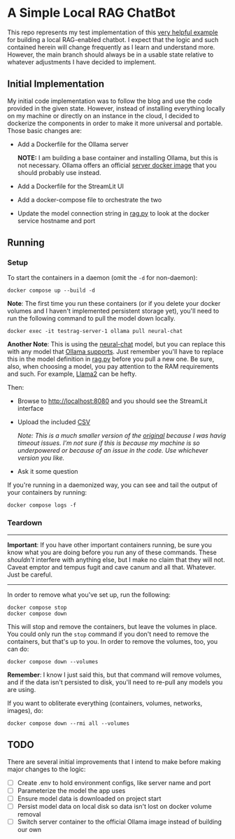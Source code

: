 # A Simple Local RAG ChatBot

This repo represents my test implementation of this [very helpful example](https://datasciencenerd.us/build-a-chatbot-using-local-llm-6b8dbb0ca514) for building a local RAG-enabled chatbot. I expect that the logic and such contained herein will change frequently as I learn and understand more. However, the main branch should always be in a usable state relative to whatever adjustments I have decided to implement.

## Initial Implementation

My initial code implementation was to follow the blog and use the code provided in the given state. However, instead of installing everything locally on my machine or directly on an instance in the cloud, I decided to dockerize the components in order to make it more universal and portable. Those basic changes are:

* Add a Dockerfile for the Ollama server

    **NOTE:** I am building a base container and installing Ollama, but this is not necessary. Ollama offers an official [server docker image](https://hub.docker.com/r/ollama/ollama) that you should probably use instead.
* Add a Dockerfile for the StreamLit UI
* Add a docker-compose file to orchestrate the two
* Update the model connection string in [rag.py](./src/rag.py) to look at the docker service hostname and port

## Running

### Setup

To start the containers in a daemon (omit the `-d` for non-daemon):

```text
docker compose up --build -d
```

**Note**: The first time you run these containers (or if you delete your docker volumes and I haven't implemented persistent storage yet), you'll need to run the following command to pull the model down locally.

```text
docker exec -it testrag-server-1 ollama pull neural-chat
```

**Another Note**: This is using the [neural-chat](https://ollama.com/library/neural-chat) model, but you can replace this with any model that [Ollama supports](https://ollama.com/library). Just remember you'll have to replace this in the model definition in [rag.py](./src/rag.py) before you pull a new one. Be sure, also, when choosing a model, you pay attention to the RAM requirements and such. For example, [Llama2](https://ollama.com/library/llama2) can be hefty.

Then:

* Browse to <http://localhost:8080> and you should see the StreamLit interface
* Upload the included [CSV](./data-science-resumes.csv)

  _Note: This is a much smaller version of the [original](https://github.com/ecdedios/resume-chatbot-local-llm/blob/main/data/data-science-resumes.csv) because I was havig timeout issues. I'm not sure if this is because my machine is so underpowered or because of an issue in the code. Use whichever version you like._
* Ask it some question

If you're running in a daemonized way, you can see and tail the output of your containers by running:

```text
docker compose logs -f
```

### Teardown

---

**Important**: If you have other important containers running, be sure you know what you are doing before you run any of these commands. These _shouldn't_ interfere with anything else, but I make no claim that they will not. Caveat emptor and tempus fugit and cave canum and all that. Whatever.  Just be careful.

---

In order to remove what you've set up, run the following:

```text
docker compose stop
docker compose down
```

This will stop and remove the containers, but leave the volumes in place. You could only run the `stop` command if you don't need to remove the containers, but that's up to you. In order to remove the volumes, too, you can do:

```text
docker compose down --volumes
```

**Remember**: I know I just said this, but that command will remove volumes, and if the data isn't persisted to disk, you'll need to re-pull any models you are using.

If you want to obliterate everything (containers, volumes, networks, images), do:

```text
docker compose down --rmi all --volumes
```

## TODO

There are several initial improvements that I intend to make before making major changes to the logic:

- [ ] Create .env to hold environment configs, like server name and port
- [ ] Parameterize the model the app uses
- [ ] Ensure model data is downloaded on project start
- [ ] Persist model data on local disk so data isn't lost on docker volume removal
- [ ] Switch server container to the official Ollama image instead of building our own
